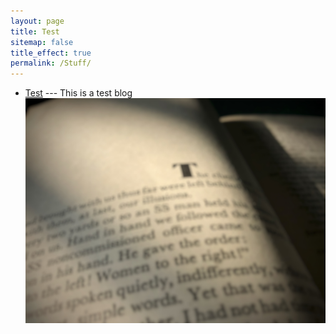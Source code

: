 ```yaml
---
layout: page
title: Test
sitemap: false
title_effect: true
permalink: /Stuff/
---
```


* [Test](test.md) --- This is a test blog
  ![Test Blog Thumbnail](/assets/img/book.jpg)